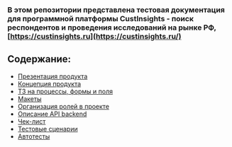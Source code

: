 ### В этом репозитории представлена тестовая документация для программной платформы CustInsights - поиск респондентов и проведения исследований на рынке РФ, [https://custinsights.ru](https://custinsights.ru/)

Содержание:
-----------
- [Презентация продукта](https://github.com/rrazumeev/custinsights/blob/main/%D0%9F%D1%80%D0%B5%D0%B7%D0%B5%D0%BD%D1%82%D0%B0%D1%86%D0%B8%D1%8F%20%D0%BF%D1%80%D0%BE%D0%B4%D1%83%D0%BA%D1%82%D0%B0/User%20Research_Project%20Presentation.pdf)
- [Концепция продукта](https://rik-projects.notion.site/b90f489ee24d4f42bafd96f4fb93304b)
- [ТЗ на процессы, формы и поля](https://miro.com/app/board/uXjVMlw2x_Q=/?share_link_id=869890018235)
- [Макеты](https://www.figma.com/file/EBzdQLmQJuFuLJmgrpTrG7/User-Research-Platform?node-id=90%3A7781&mode=dev)
- [Организация ролей в проекте](https://miro.com/app/board/uXjVM7Yoibg=/?share_link_id=569409077500)
- [Описание API backend](https://api.custinsights.ru/)
- [Чек-лист](https://github.com/rrazumeev/custinsights/tree/main/%D0%A7%D0%B5%D0%BA-%D0%BB%D0%B8%D1%81%D1%82)
- [Тестовые сценарии](https://github.com/rrazumeev/custinsights/tree/main/%D0%A2%D0%B5%D1%81%D1%82%D0%BE%D0%B2%D1%8B%D0%B5%20%D1%81%D1%86%D0%B5%D0%BD%D0%B0%D1%80%D0%B8%D0%B8)
- [Автотесты]() 
